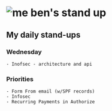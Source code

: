 # ![me](https://avatars2.githubusercontent.com/u/5232044?s=50&v=4) ben's stand up

## My daily stand-ups

### Wednesday

    - Inofsec - architecture and api

### Priorities 
   
    - Form From email (w/SPF records)
    - Infosec
    - Recurring Payments in Authorize
